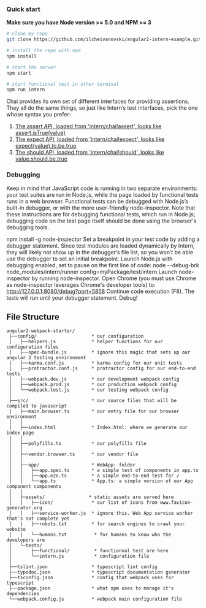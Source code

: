 ### Quick start
**Make sure you have Node version >= 5.0 and NPM >= 3**

```bash
# clone my repo
git clone https://github.com/ilcheivanovski/angular2-intern-example.git

# install the repo with npm
npm install

# start the server
npm start

# start functional test in other terminal
npm run intern
```

Chai provides its own set of different interfaces for providing assertions. They all do the same things, so just like Intern’s test interfaces, pick the one whose syntax you prefer:

1. <a href="http://chaijs.com/guide/styles/#assert">The assert API, loaded from 'intern/chai!assert', looks like assert.isTrue(value)</a></br>
2. <a href="http://chaijs.com/guide/styles/#expect">The expect API, loaded from 'intern/chai!expect', looks like expect(value).to.be.true</a></br>
3. <a href="http://chaijs.com/guide/styles/#should">The should API, loaded from 'intern/chai!should', looks like value.should.be.true</a></br>

### Debugging

Keep in mind that JavaScript code is running in two separate environments: your test suites are run in Node.js, while the page loaded by functional tests runs in a web browser. Functional tests can be debugged with Node.js’s built-in debugger, or with the more user-friendly node-inspector. Note that these instructions are for debugging functional tests, which run in Node.js; debugging code on the test page itself should be done using the browser's debugging tools.

npm install -g node-inspector
Set a breakpoint in your test code by adding a debugger statement. Since test modules are loaded dynamically by Intern, they will likely not show up in the debugger’s file list, so you won’t be able use the debugger to set an initial breakpoint.
Launch Node.js with debugging enabled, set to pause on the first line of code:
node --debug-brk node_modules/intern/runner config=myPackage/test/intern
Launch node-inspector by running node-inspector.
Open Chrome (you must use Chrome as node-inspector leverages Chrome's developer tools) to:</br>
http://127.0.0.1:8080/debug?port=5858
Continue code execution (F8). The tests will run until your debugger statement.
Debug!



## File Structure

```
angular2-webpack-starter/
 ├──config/                    * our configuration
 |   ├──helpers.js             * helper functions for our configuration files
 |   ├──spec-bundle.js         * ignore this magic that sets up our angular 2 testing environment
 |   ├──karma.conf.js          * karma config for our unit tests
 |   ├──protractor.conf.js     * protractor config for our end-to-end tests
 │   ├──webpack.dev.js         * our development webpack config
 │   ├──webpack.prod.js        * our production webpack config
 │   └──webpack.test.js        * our testing webpack config
 │
 ├──src/                       * our source files that will be compiled to javascript
 |   ├──main.browser.ts        * our entry file for our browser environment
 │   │
 |   ├──index.html             * Index.html: where we generate our index page
 │   │
 |   ├──polyfills.ts           * our polyfills file
 │   │
 |   ├──vendor.browser.ts      * our vendor file
 │   │
 │   ├──app/                   * WebApp: folder
 │   │   ├──app.spec.ts        * a simple test of components in app.ts
 │   │   ├──app.e2e.ts         * a simple end-to-end test for /
 │   │   └──app.ts             * App.ts: a simple version of our App component components
 │   │
 │   ├─assets/                * static assets are served here
 │   |   ├──icon/              * our list of icons from www.favicon-generator.org
 │   |   ├──service-worker.js  * ignore this. Web App service worker that's not complete yet
 │   |   ├──robots.txt         * for search engines to crawl your website
 │   |   └──humans.txt          * for humans to know who the developers are
 │   └─tests/
 |       ├──functional/         * functionnal test are here
 │       └──intern.js           * configuration file
 │
 ├──tslint.json                * typescript lint config
 ├──typedoc.json               * typescript documentation generator
 ├──tsconfig.json              * config that webpack uses for typescript
 ├──package.json               * what npm uses to manage it's dependencies
 └──webpack.config.js          * webpack main configuration file

```
